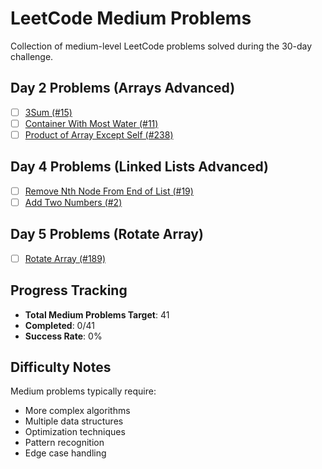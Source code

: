 # LeetCode Medium Problems

Collection of medium-level LeetCode problems solved during the 30-day challenge.

## Day 2 Problems (Arrays Advanced)
- [ ] [3Sum (#15)](https://leetcode.com/problems/3sum/)
- [ ] [Container With Most Water (#11)](https://leetcode.com/problems/container-with-most-water/)
- [ ] [Product of Array Except Self (#238)](https://leetcode.com/problems/product-of-array-except-self/)

## Day 4 Problems (Linked Lists Advanced)
- [ ] [Remove Nth Node From End of List (#19)](https://leetcode.com/problems/remove-nth-node-from-end-of-list/)
- [ ] [Add Two Numbers (#2)](https://leetcode.com/problems/add-two-numbers/)

## Day 5 Problems (Rotate Array)
- [ ] [Rotate Array (#189)](https://leetcode.com/problems/rotate-array/)

## Progress Tracking
- **Total Medium Problems Target**: 41
- **Completed**: 0/41
- **Success Rate**: 0%

## Difficulty Notes
Medium problems typically require:
- More complex algorithms
- Multiple data structures
- Optimization techniques
- Pattern recognition
- Edge case handling